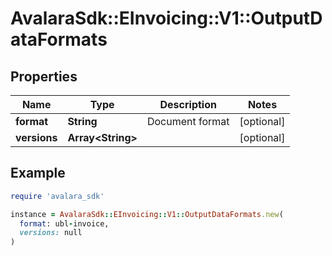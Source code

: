 # AvalaraSdk::EInvoicing::V1::OutputDataFormats

## Properties

| Name | Type | Description | Notes |
| ---- | ---- | ----------- | ----- |
| **format** | **String** | Document format | [optional] |
| **versions** | **Array&lt;String&gt;** |  | [optional] |

## Example

```ruby
require 'avalara_sdk'

instance = AvalaraSdk::EInvoicing::V1::OutputDataFormats.new(
  format: ubl-invoice,
  versions: null
)
```

